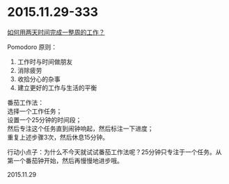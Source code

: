 2015.11.29-333
==============
[​如何用两天时间完成一整周的工作？](http://mp.weixin.qq.com/s?__biz=MjM5NDg2NjA4MQ==&mid=400880740&idx=1&sn=8c2bab119f39ae7d2e5d2e4090e56517&scene=1&srcid=1201qMMrZJTHclIYOkQItziX#rd)

Pomodoro 原则：  
1. 工作时与时间做朋友
2. 消除疲劳
3. 收拾分心的杂事
4. 建立更好的工作与生活的平衡

番茄工作法：  
选择一个工作任务；  
设置一个25分钟的时间段；  
然后专注这个任务直到闹钟响起，然后标注一下进度；  
重复上述步骤3次，然后休息15分钟。  

行动小点子：为什么不今天就试试番茄工作法呢？25分钟只专注于一个任务。从第一个番茄钟开始，然后再慢慢地进步哦。

2015.11.29